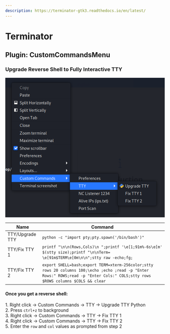 ```yaml
---
description: https://terminator-gtk3.readthedocs.io/en/latest/
---
```


# Terminator

## Plugin: CustomCommandsMenu

### Upgrade Reverse Shell to Fully Interactive TTY

![](<../../.gitbook/assets/image (14).png>)

| Name            | Command                                                                                                                                                                           |
| --------------- | --------------------------------------------------------------------------------------------------------------------------------------------------------------------------------- |
| TTY/Upgrade TTY | `python -c "import pty;pty.spawn('/bin/bash')"`                                                                                                                                   |
| TTY/Fix TTY 1   | `printf "\n\n(Rows,Cols)\n ";printf '\e[1;91m%-6s\e[m' $(stty size);printf "\n\nTerm= \e[91m$TERM\e[0m\n\n";stty raw -echo;fg;`                                                   |
| TTY/Fix TTY 2   | `export SHELL=bash;export TERM=xterm-256color;stty rows 20 columns 100;\echo ;echo ;read -p "Enter Rows:" ROWS;read -p "Enter Cols:" COLS;stty rows $ROWS columns $COLS && clear` |

#### Once you get a reverse shell:

1\. Right click → Custom Commands → TTY → Upgrade TTY Python\
2\. Press `ctrl+z` to background\
3\. Right click → Custom Commands → TTY → Fix TTY 1\
4\. Right click → Custom Commands → TTY → Fix TTY 2\
5\. Enter the `row` and `col` values as prompted from step 2
